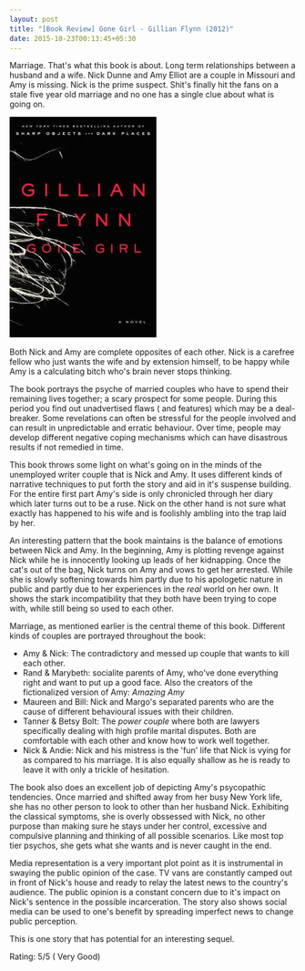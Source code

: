 ```yaml
---
layout: post
title: "[Book Review] Gone Girl - Gillian Flynn (2012)"
date: 2015-10-23T00:13:45+05:30
---
```


Marriage. That's what this book is about. Long term relationships between a husband and a wife.
Nick Dunne and Amy Elliot are a couple in Missouri and Amy is missing.
Nick is the prime suspect.
Shit's finally hit the fans on a stale five year old marriage and no one has a single clue about what is going on.

![Gone Girl (2012)](/img/book-cover-gone-girl-2012.jpg 'Gone Girl (2012)')

Both Nick and Amy are complete opposites of each other.
Nick is a carefree fellow who just wants the wife and by extension himself, to be happy while Amy is a calculating bitch who's brain never stops thinking.

The book portrays the psyche of married couples who have to spend their remaining lives together; a scary prospect for some people.
During this period you find out unadvertised flaws ( and features) which may be a deal-breaker.
Some revelations can often be stressful for the people involved and can result in unpredictable and erratic behaviour.
Over time, people may develop different negative coping mechanisms which can have disastrous results if not remedied in time.

This book throws some light on what's going on in the minds of the unemployed writer couple that is Nick and Amy.
It uses different kinds of narrative techniques to put forth the story and aid in it's suspense building.
For the entire first part Amy's side is only chronicled through her diary which later turns out to be a ruse.
Nick on the other hand is not sure what exactly has happened to his wife and is foolishly ambling into the trap laid by her.

An interesting pattern that the book maintains is the balance of emotions between Nick and Amy.
In the beginning, Amy is plotting revenge against Nick while he is innocently looking up leads of her kidnapping.
Once the cat's out of the bag, Nick turns on Amy and vows to get her arrested.
While she is slowly softening towards him partly due to his apologetic nature in public and partly due to her experiences in the _real_ world on her own.
It shows the stark incompatibility that they both have been trying to cope with, while still being so used to each other.

Marriage, as mentioned earlier is the central theme of this book.
Different kinds of couples are portrayed throughout the book: 

* Amy & Nick: The contradictory and messed up couple that wants to kill each other.
* Rand & Marybeth: socialite parents of Amy, who've done everything right and want to put up a good face. Also the creators of the fictionalized version of Amy: _Amazing Amy_
* Maureen and Bill: Nick and Margo's separated parents who are the cause of different behavioural issues with their children.
* Tanner & Betsy Bolt: The _power couple_ where both are lawyers specifically dealing with high profile marital disputes. Both are comfortable with each other and know how to work well together.
* Nick & Andie: Nick and his mistress is the 'fun' life that Nick is vying for as compared to his marriage. It is also equally shallow as he is ready to leave it with only a trickle of hesitation.

The book also does an excellent job of depicting Amy's psycopathic tendencies.
Once married and shifted away from her busy New York life, she has no other person to look to other than her husband Nick.
Exhibiting the classical symptoms, she is overly obssessed with Nick, no other purpose than making sure he stays under her control, excessive and compulsive planning and thinking of all possible scenarios.
Like most top tier psychos, she gets what she wants and is never caught in the end.

Media representation is a very important plot point as it is instrumental in swaying the public opinion of the case.
TV vans are constantly camped out in front of Nick's house and ready to relay the latest news to the country's audience.
The public opinion is a constant concern due to it's impact on Nick's sentence in the possible incarceration.
The story also shows social media can be used to one's benefit by spreading imperfect news to change public perception.

This is one story that has potential for an interesting sequel.

Rating: 5/5 ( Very Good)
